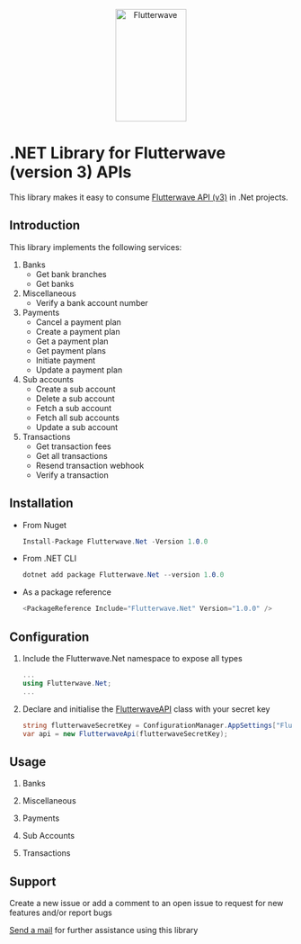 <p align="center">
    <img title="Flutterwave" height="200" src="https://flutterwave.com/images/logo-colored.svg" width="50%"/>
</p>

# .NET Library for Flutterwave (version 3) APIs
This library makes it easy to consume [Flutterwave API (v3)](https://developer.flutterwave.com/reference#introduction-1) in .Net projects.

## Introduction
This library implements the following services:
1. Banks
    * Get bank branches
    * Get banks
2. Miscellaneous
    * Verify a bank account number
3. Payments
    * Cancel a payment plan
    * Create a payment plan
    * Get a payment plan
    * Get payment plans
    * Initiate payment
    * Update a payment plan
4. Sub accounts
    * Create a sub account
    * Delete a sub account
    * Fetch a sub account
    * Fetch all sub accounts
    * Update a sub account
5. Transactions
    * Get transaction fees
    * Get all transactions
    * Resend transaction webhook
    * Verify a transaction
    
## Installation
* From Nuget <br/>
    ```c#
    Install-Package Flutterwave.Net -Version 1.0.0
    ```
* From .NET CLI
    ```c#
    dotnet add package Flutterwave.Net --version 1.0.0
    ```
* As a package reference
    ```c#
    <PackageReference Include="Flutterwave.Net" Version="1.0.0" />
    ```
    
## Configuration
1. Include the Flutterwave.Net namespace to expose all types
    ```c#
    ...
    using Flutterwave.Net;
    ...
    ```
2. Declare and initialise the [FlutterwaveAPI](src/flutterwave-dotnet/FlutterwaveApi.cs) class with your secret key
    ```c#
    string flutterwaveSecretKey = ConfigurationManager.AppSettings["FlutterwaveSecretKey"];
    var api = new FlutterwaveApi(flutterwaveSecretKey);
    ```

## Usage
1. Banks

2. Miscellaneous

3. Payments

4. Sub Accounts
   
5. Transactions

## Support
Create a new issue or add a comment to an open issue to request for new features and/or report bugs

[Send a mail](mailto:hello@egahi.so) for further assistance using this library
